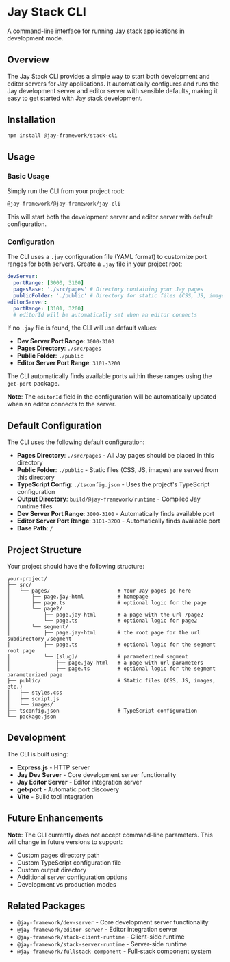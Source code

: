 # Jay Stack CLI

A command-line interface for running Jay stack applications in development mode.

## Overview

The Jay Stack CLI provides a simple way to start both development and editor servers for Jay applications. It automatically configures and runs the Jay development server and editor server with sensible defaults, making it easy to get started with Jay stack development.

## Installation

```bash
npm install @jay-framework/stack-cli
```

## Usage

### Basic Usage

Simply run the CLI from your project root:

```bash
@jay-framework/@jay-framework/jay-cli
```

This will start both the development server and editor server with default configuration.

### Configuration

The CLI uses a `.jay` configuration file (YAML format) to customize port ranges for both servers. Create a `.jay` file in your project root:

```yaml
devServer:
  portRange: [3000, 3100]
  pagesBase: './src/pages' # Directory containing your Jay pages
  publicFolder: './public' # Directory for static files (CSS, JS, images, etc.)
editorServer:
  portRange: [3101, 3200]
  # editorId will be automatically set when an editor connects
```

If no `.jay` file is found, the CLI will use default values:

- **Dev Server Port Range**: `3000-3100`
- **Pages Directory**: `./src/pages`
- **Public Folder**: `./public`
- **Editor Server Port Range**: `3101-3200`

The CLI automatically finds available ports within these ranges using the `get-port` package.

**Note**: The `editorId` field in the configuration will be automatically updated when an editor connects to the server.

## Default Configuration

The CLI uses the following default configuration:

- **Pages Directory**: `./src/pages` - All Jay pages should be placed in this directory
- **Public Folder**: `./public` - Static files (CSS, JS, images) are served from this directory
- **TypeScript Config**: `./tsconfig.json` - Uses the project's TypeScript configuration
- **Output Directory**: `build/@jay-framework/runtime` - Compiled Jay runtime files
- **Dev Server Port Range**: `3000-3100` - Automatically finds available port
- **Editor Server Port Range**: `3101-3200` - Automatically finds available port
- **Base Path**: `/`

## Project Structure

Your project should have the following structure:

```
your-project/
├── src/
│   └── pages/                      # Your Jay pages go here
│       ├── page.jay-html           # homepage
│       ├── page.ts                 # optional logic for the page
│       └── page2/
│           ├── page.jay-html       # a page with the url /page2
│           └── page.ts             # optional logic for page2
│       └── segment/
│           ├── page.jay-html       # the root page for the url subdirectory /segment
│           ├── page.ts             # optional logic for the segment root page
│           └── [slug]/             # parameterized segment
│               ├── page.jay-html   # a page with url parameters
│               ├── page.ts         # optional logic for the segment parameterized page
├── public/                         # Static files (CSS, JS, images, etc.)
│   ├── styles.css
│   ├── script.js
│   └── images/
├── tsconfig.json                   # TypeScript configuration
└── package.json
```

## Development

The CLI is built using:

- **Express.js** - HTTP server
- **Jay Dev Server** - Core development server functionality
- **Jay Editor Server** - Editor integration server
- **get-port** - Automatic port discovery
- **Vite** - Build tool integration

## Future Enhancements

**Note**: The CLI currently does not accept command-line parameters. This will change in future versions to support:

- Custom pages directory path
- Custom TypeScript configuration file
- Custom output directory
- Additional server configuration options
- Development vs production modes

## Related Packages

- `@jay-framework/dev-server` - Core development server functionality
- `@jay-framework/editor-server` - Editor integration server
- `@jay-framework/stack-client-runtime` - Client-side runtime
- `@jay-framework/stack-server-runtime` - Server-side runtime
- `@jay-framework/fullstack-component` - Full-stack component system
